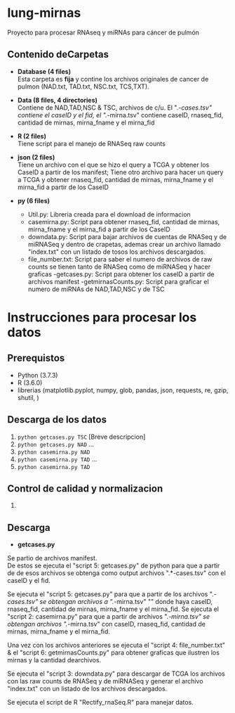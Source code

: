 # lung-mirnas
Proyecto para procesar RNAseq y miRNAs para cáncer de pulmón

## Contenido deCarpetas

- **Database (4 files)**    
   Esta carpeta es **fija** y contine los archivos originales de cancer de pulmon 
   (NAD.txt, TAD.txt, NSC.txt, TCS,TXT).

- **Data (8 files, 4 directories)**  
   Contiene de NAD,TAD,NSC & TSC,  archivos de c/u. El ".*-cases.tsv" contiene el caseID y el fid, el ".*-mirna.tsv" contiene caseID, rnaseq_fid, cantidad de mirnas, mirna_fname y el mirna_fid

- **R (2 files)**  
   Tiene script para el manejo de RNASeq raw counts

- **json (2 files)**  
   Tiene un archivo con el que se hizo el query a TCGA y obtener los CaseID a partir de los manifest;  Tiene otro archivo para hacer un query a TCGA y obtener rnaseq_fid, cantidad de mirnas, mirna_fname y el mirna_fid a partir de los CaseID

- **py (6 files)**  
   - Util.py: Libreria creada para el download de informacion
   - casemirna.py: Script para obtener rnaseq_fid, cantidad de mirnas, mirna_fname y el mirna_fid a partir de los CaseID
   - downdata.py: Script para bajar archivos de cuentas de RNASeq y de miRNASeq y dentro de crapetas, ademas crear un archivo llamado "index.txt" con un listado de tosos los archivos descargados.   
   - file_number.txt: Script para saber el numero de archivos de raw counts se tienen tanto de RNASeq como de miRNASeq y hacer graficas
   -getcases.py: Script para obtener los caseID a partir de archivos manifest 
   -getmirnasCounts.py: Script para graficar el numero de miRNAs de NAD,TAD,NSC y de TSC

# Instrucciones para procesar los datos

## Prerequistos
 - Python (3.7.3)
 - R (3.6.0)
 - librerias (matplotlib.pyplot, numpy, glob, pandas, json, requests, re, gzip, shutil, )

## Descarga de los datos
   1. `python getcases.py TSC` [Breve descripcion]
   2. `python getcases.py NAD`
   ...
   3. `python casemirna.py NAD`
   4. `python casemirna.py TAD`
   ...
   4. `python casemirna.py TAD`

## Control de calidad y normalizacion
   1. 

## Descarga
 
 - __getcases.py__
 
 
Se partio de archivos manifest.   
De estos se ejecuta el "script 5: getcases.py" de python para que a partir de de esos archivos se obtenga como output archivos ".*-cases.tsv" con el caseID y el fid.

Se ejecuta el "script 5: getcases.py" para que a partir de los archivos ".*-cases.tsv" se obtengan archivos a ".*-mirna.tsv" "" donde haya caseID, rnaseq_fid, cantidad de mirnas, mirna_fname y el mirna_fid.
Se ejecuta el "script 2: casemirna.py" para que a partir de archivos ".*-mirna.tsv" se obtengan archivos ".*-mirna.tsv" con caseID, rnaseq_fid, cantidad de mirnas, mirna_fname y el mirna_fid. 

Una vez con los archivos anteriores se ejecuta el "script 4: file_number.txt" & el "script 6: getmirnasCounts.py" para obtener graficas que ilustren los mirnas y la cantidad dearchivos.

Se ejecuta el "script 3: downdata.py" para descargar de TCGA los archivos con las raw counts de RNASeq y de miRNASeq y generar el archivo "index.txt" con un listado de los archivos descargados.

Se ejecuta el script de R "Rectify_rnaSeq.R" para manejar datos.

